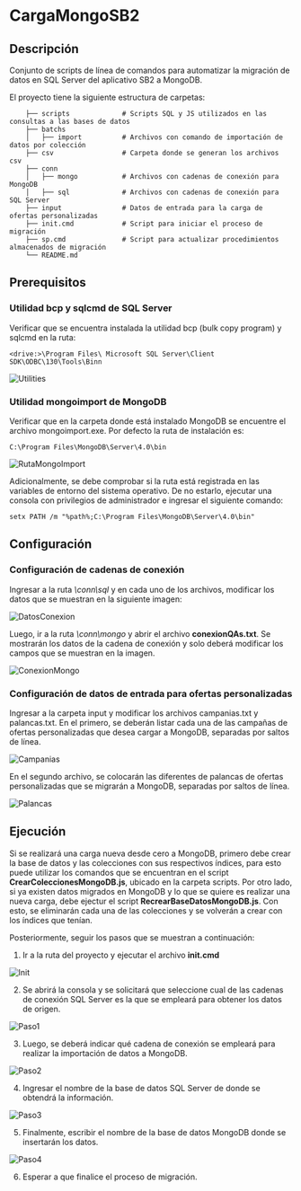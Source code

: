# CargaMongoSB2

## Descripción
Conjunto de scripts de línea de comandos para automatizar la migración de datos en SQL Server del aplicativo SB2 a MongoDB.

El proyecto tiene la siguiente estructura de carpetas:
```
    ├── scripts				# Scripts SQL y JS utilizados en las consultas a las bases de datos
    ├── batchs                  
    │   ├── import			# Archivos con comando de importación de datos por colección
    ├── csv				    # Carpeta donde se generan los archivos csv
    ├── conn			    
    │   ├── mongo			# Archivos con cadenas de conexión para MongoDB
    │   ├── sql				# Archivos con cadenas de conexión para SQL Server 
    ├── input				# Datos de entrada para la carga de ofertas personalizadas
    ├── init.cmd			# Script para iniciar el proceso de migración
    ├── sp.cmd				# Script para actualizar procedimientos almacenados de migración
    └── README.md
```

## Prerequisitos

### Utilidad bcp y sqlcmd de SQL Server 
Verificar que se encuentra instalada la utilidad bcp (bulk copy program) y sqlcmd en la ruta:
```
<drive:>\Program Files\ Microsoft SQL Server\Client SDK\ODBC\130\Tools\Binn
```
![Utilities](doc\imgs\Utilities.png)

### Utilidad mongoimport de MongoDB 
Verificar que en la carpeta donde está instalado MongoDB se encuentre el archivo mongoimport.exe. Por defecto la ruta de instalación es:
```
C:\Program Files\MongoDB\Server\4.0\bin
```
![RutaMongoImport](doc\imgs\RutaMongoImport.png)

Adicionalmente, se debe comprobar si la ruta está registrada en las variables de entorno del sistema operativo. De no estarlo, ejecutar una consola con privilegios de administrador e ingresar el siguiente comando:

```
setx PATH /m "%path%;C:\Program Files\MongoDB\Server\4.0\bin"
```
## Configuración
### Configuración de cadenas de conexión
Ingresar a la ruta _\conn\sql_ y en cada uno de los archivos, modificar los datos que se muestran en la siguiente imagen:

![DatosConexion](doc\imgs\DatosConexion.png)

Luego, ir a la ruta _\conn\mongo_ y abrir el archivo __conexionQAs.txt__. Se mostrarán los datos de la cadena de conexión y solo deberá modificar los campos que se muestran en la imagen.

![ConexionMongo](doc\imgs\ConexionMongo.png)

### Configuración de datos de entrada para ofertas personalizadas
Ingresar a la carpeta input y modificar los archivos campanias.txt y palancas.txt. En el primero, se deberán listar cada una de las campañas de ofertas personalizadas que desea cargar a MongoDB, separadas por saltos de línea.

![Campanias](doc\imgs\Campanias.png)

En el segundo archivo, se colocarán las diferentes de palancas de ofertas personalizadas que se migrarán a MongoDB, separadas por saltos de línea.

![Palancas](doc\imgs\palancas.png)

## Ejecución
Si se realizará una carga nueva desde cero a MongoDB, primero debe crear la base de datos y las colecciones con sus respectivos índices, para esto puede utilizar los comandos que se encuentran en el script __CrearColeccionesMongoDB.js__, ubicado en la carpeta scripts. Por otro lado, si ya existen datos migrados en MongoDB y lo que se quiere es realizar una nueva carga, debe ejectur el script __RecrearBaseDatosMongoDB.js__. Con esto, se eliminarán cada una de las colecciones y se volverán a crear con los índices que tenían. 

Posteriormente, seguir los pasos que se muestran a continuación:

1. Ir a la ruta del proyecto y ejecutar el archivo __init.cmd__

![Init](doc\imgs\Init.png)

2. Se abrirá la consola y se solicitará que seleccione cual de las cadenas de conexión SQL Server es la que se empleará para obtener los datos de origen.

![Paso1](doc\imgs\Paso1.png)

3. Luego, se deberá indicar qué cadena de conexión se empleará para realizar la importación de datos a MongoDB.

![Paso2](doc\imgs\Paso2.png)

4. Ingresar el nombre de la base de datos SQL Server de donde se obtendrá la información.

![Paso3](doc\imgs\Paso3.png)

5. Finalmente, escribir el nombre de la base de datos MongoDB donde se insertarán los datos. 

![Paso4](doc\imgs\Paso4.png)

6. Esperar a que finalice el proceso de migración.